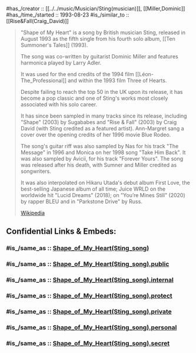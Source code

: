 
#has_/creator :: [[../../music/Musician/Sting(musician)]], [[Miller,Dominic]] 
#has_/time_/started :: 1993-08-23 
#is_/similar_to :: [[Rise&Fall(Craig_David)]] 

> "Shape of My Heart" is a song by British musician Sting, 
> released in August 1993 as the fifth single from his fourth solo album, 
> [[Ten Summoner's Tales]] (1993). 
> 
> The song was co-written by guitarist Dominic Miller 
> and features harmonica played by Larry Adler. 
> 
> It was used for the end credits of the 1994 film [[Léon-The_Professional]] 
> and within the 1993 film Three of Hearts. 
> 
> Despite failing to reach the top 50 in the UK upon its release, 
> it has become a pop classic and one of Sting's works 
> most closely associated with his solo career. 
> 
> It has since been sampled in many tracks since its release, 
> including "Shape" (2003) by Sugababes and 
> "Rise & Fall" (2003) by Craig David (with Sting credited as a featured artist). 
> Ann-Margret sang a cover over the opening credits of her 1996 movie Blue Rodeo. 
>
> The song's guitar riff was 
> also sampled by Nas for his track "The Message" in 1996 
> and Monica on her 1998 song "Take Him Back". 
> It was also sampled by Avicii, for his track "Forever Yours". 
> The song was released after his death, with Sumner and Miller credited as songwriters. 
> 
> It was also interpolated on Hikaru Utada's debut album First Love, 
> the best-selling Japanese album of all time; 
> Juice WRLD on the worldwide hit "Lucid Dreams" (2018); 
> on "You’re Mines Still" (2020) by rapper BLEU and in "Parkstone Drive" by Russ.
>
> [Wikipedia](https://en.wikipedia.org/wiki/Shape%20of%20My%20Heart%20(Sting%20song))


## Confidential Links & Embeds: 

### #is_/same_as :: [Shape_of_My_Heart(Sting_song)](/_Standards/Society/Communication/Media/Movie/Movie-Genre/Thriller-Movie/Shape_of_My_Heart(Sting_song).md) 

### #is_/same_as :: [Shape_of_My_Heart(Sting_song).public](/_public/Society/Communication/Media/Movie/Movie-Genre/Thriller-Movie/Shape_of_My_Heart(Sting_song).public.md) 

### #is_/same_as :: [Shape_of_My_Heart(Sting_song).internal](/_internal/Society/Communication/Media/Movie/Movie-Genre/Thriller-Movie/Shape_of_My_Heart(Sting_song).internal.md) 

### #is_/same_as :: [Shape_of_My_Heart(Sting_song).protect](/_protect/Society/Communication/Media/Movie/Movie-Genre/Thriller-Movie/Shape_of_My_Heart(Sting_song).protect.md) 

### #is_/same_as :: [Shape_of_My_Heart(Sting_song).private](/_private/Society/Communication/Media/Movie/Movie-Genre/Thriller-Movie/Shape_of_My_Heart(Sting_song).private.md) 

### #is_/same_as :: [Shape_of_My_Heart(Sting_song).personal](/_personal/Society/Communication/Media/Movie/Movie-Genre/Thriller-Movie/Shape_of_My_Heart(Sting_song).personal.md) 

### #is_/same_as :: [Shape_of_My_Heart(Sting_song).secret](/_secret/Society/Communication/Media/Movie/Movie-Genre/Thriller-Movie/Shape_of_My_Heart(Sting_song).secret.md)

